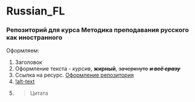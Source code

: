 # Russian_FL
### Репозиторий для курса Методика преподавания русского как иностранного
Оформляем:
1. Заголовок 
2. Оформление текста - *курсив*, **жирный**, ~~зачеркнуто~~ ~~*__и всё сразу__*~~
3. Ссылка на ресурс. [Оформление репозитория](https://github.com/adam-p/markdown-here/wiki/Markdown-Cheatsheet "Markdown")
4. [!alt-text][picture]
5. > Цитата

[picture]: https://sun9-58.userapi.com/c858236/v858236705/1ad799/7X3rqNkzTHM.jpg "Картинка"
